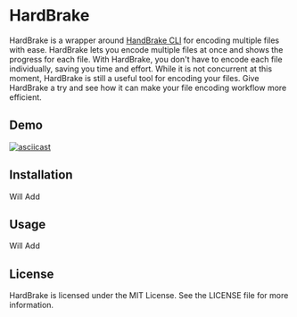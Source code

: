 # HardBrake

HardBrake is a wrapper around [HandBrake CLI](https://github.com/HandBrake/HandBrake) for encoding multiple files with ease. HardBrake lets you encode multiple files at once and shows the progress for each file. With HardBrake, you don't have to encode each file individually, saving you time and effort. While it is not concurrent at this moment, HardBrake is still a useful tool for encoding your files. Give HardBrake a try and see how it can make your file encoding workflow more efficient.

## Demo

[![asciicast](https://asciinema.org/a/vaVe2aylSKL7gL0qkeqVxGlMv.svg)](https://asciinema.org/a/vaVe2aylSKL7gL0qkeqVxGlMv)

## Installation

Will Add

## Usage

Will Add

## License

HardBrake is licensed under the MIT License. See the LICENSE file for more information.
